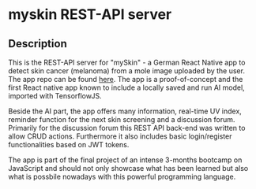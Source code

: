 # myskin REST-API server

## Description

This is the REST-API server for "mySkin" - a German React Native app to detect skin cancer (melanoma) from a mole image uploaded by the user. 
The app repo can be found [here](http://github.com/RyanLinXiang/myskin). The app is a proof-of-concept and the first React native app known to include a locally saved and run AI model, imported with TensorflowJS. 

Beside the AI part, the app offers many information, real-time UV index, reminder function for the next skin screening and a discussion forum. 
Primarily for the discussion forum this REST API back-end was written to allow CRUD actions. Furthermore it also includes basic login/register functionalities based on JWT tokens.

The app is part of the final project of an intense 3-months bootcamp on JavaScript and should not only showcase what has been learned but also what is possbile nowadays with this powerful programming language.
